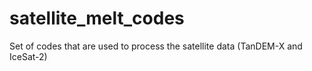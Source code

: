 # satellite_melt_codes
Set of codes that are used to process the satellite data (TanDEM-X and IceSat-2)
